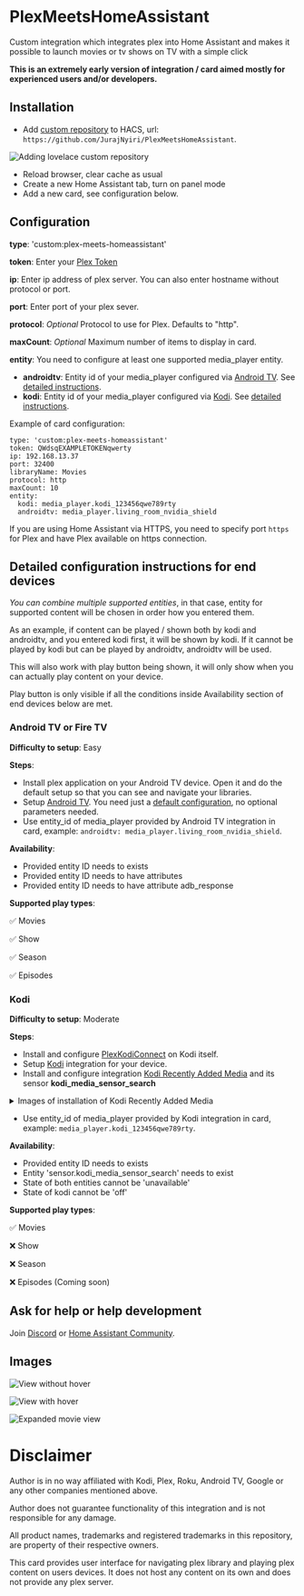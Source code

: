 # PlexMeetsHomeAssistant

Custom integration which integrates plex into Home Assistant and makes it possible to launch movies or tv shows on TV with a simple click

**This is an extremely early version of integration / card aimed mostly for experienced users and/or developers.**

## Installation

- Add [custom repository](https://hacs.xyz/docs/faq/custom_repositories/) to HACS, url: `https://github.com/JurajNyiri/PlexMeetsHomeAssistant`.

![Adding lovelace custom repository](https://github.com/JurajNyiri/PlexMeetsHomeAssistant/blob/main/images/custom_repo/4.png)

- Reload browser, clear cache as usual
- Create a new Home Assistant tab, turn on panel mode
- Add a new card, see configuration below.

## Configuration

**type**: 'custom:plex-meets-homeassistant'

**token**: Enter your [Plex Token](https://support.plex.tv/articles/204059436-finding-an-authentication-token-x-plex-token/)

**ip**: Enter ip address of plex server. You can also enter hostname without protocol or port.

**port**: Enter port of your plex sever.

**protocol**: _Optional_ Protocol to use for Plex. Defaults to "http".

**maxCount**: _Optional_ Maximum number of items to display in card.

**entity**: You need to configure at least one supported media_player entity.

- **androidtv**: Entity id of your media_player configured via [Android TV](https://www.home-assistant.io/integrations/androidtv/). See [detailed instructions](https://github.com/JurajNyiri/PlexMeetsHomeAssistant/tree/main#android-tv-or-fire-tv).
- **kodi**: Entity id of your media_player configured via [Kodi](https://www.home-assistant.io/integrations/kodi/). See [detailed instructions](https://github.com/JurajNyiri/PlexMeetsHomeAssistant/tree/main#kodi).

Example of card configuration:

```
type: 'custom:plex-meets-homeassistant'
token: QWdsqEXAMPLETOKENqwerty
ip: 192.168.13.37
port: 32400
libraryName: Movies
protocol: http
maxCount: 10
entity:
  kodi: media_player.kodi_123456qwe789rty
  androidtv: media_player.living_room_nvidia_shield
```

If you are using Home Assistant via HTTPS, you need to specify port `https` for Plex and have Plex available on https connection.

## Detailed configuration instructions for end devices

_You can combine multiple supported entities_, in that case, entity for supported content will be chosen in order how you entered them.

As an example, if content can be played / shown both by kodi and androidtv, and you entered kodi first, it will be shown by kodi. If it cannot be played by kodi but can be played by androidtv, androidtv will be used.

This will also work with play button being shown, it will only show when you can actually play content on your device.

Play button is only visible if all the conditions inside Availability section of end devices below are met.

### Android TV or Fire TV

**Difficulty to setup**: Easy

**Steps**:

- Install plex application on your Android TV device. Open it and do the default setup so that you can see and navigate your libraries.
- Setup [Android TV](https://www.home-assistant.io/integrations/androidtv/). You need just a [default configuration](https://www.home-assistant.io/integrations/androidtv/#configuration), no optional parameters needed.
- Use entity_id of media_player provided by Android TV integration in card, example: `androidtv: media_player.living_room_nvidia_shield`.

**Availability**:

- Provided entity ID needs to exists
- Provided entity ID needs to have attributes
- Provided entity ID needs to have attribute adb_response

**Supported play types**:

✅ Movies

✅ Show

✅ Season

✅ Episodes

### Kodi

**Difficulty to setup**: Moderate

**Steps**:

- Install and configure [PlexKodiConnect](https://github.com/croneter/PlexKodiConnect#download-and-installation) on Kodi itself.
- Setup [Kodi](https://www.home-assistant.io/integrations/kodi/) integration for your device.
- Install and configure integration [Kodi Recently Added Media](https://github.com/jtbgroup/kodi-media-sensors#installation) and its sensor **kodi_media_sensor_search**

<details>
    <summary>Images of installation of Kodi Recently Added Media</summary>

![Click on add integration in integrations](https://github.com/JurajNyiri/PlexMeetsHomeAssistant/blob/main/images/kodi_setup/1.png)

![Find integration Kodi Media Sensors](https://github.com/JurajNyiri/PlexMeetsHomeAssistant/blob/main/images/kodi_setup/2.png)

![Configure integration Kodi Media Sensors](https://github.com/JurajNyiri/PlexMeetsHomeAssistant/blob/main/images/kodi_setup/3.png)

</details>

- Use entity_id of media_player provided by Kodi integration in card, example: `media_player.kodi_123456qwe789rty`.

**Availability**:

- Provided entity ID needs to exists
- Entity 'sensor.kodi_media_sensor_search' needs to exist
- State of both entities cannot be 'unavailable'
- State of kodi cannot be 'off'

**Supported play types**:

✅ Movies

❌ Show

❌ Season

❌ Episodes (Coming soon)

## Ask for help or help development

Join [Discord](https://discord.gg/5W9Ttp2R) or [Home Assistant Community](https://community.home-assistant.io/t/custom-component-card-plex-meets-home-assistant/304349).

## Images

![View without hover](https://github.com/JurajNyiri/PlexMeetsHomeAssistant/blob/main/images/design_preview/1.png)

![View with hover](https://github.com/JurajNyiri/PlexMeetsHomeAssistant/blob/main/images/design_preview/2.png)

![Expanded movie view](https://github.com/JurajNyiri/PlexMeetsHomeAssistant/blob/main/images/design_preview/3.png)

# Disclaimer

Author is in no way affiliated with Kodi, Plex, Roku, Android TV, Google or any other companies mentioned above.

Author does not guarantee functionality of this integration and is not responsible for any damage.

All product names, trademarks and registered trademarks in this repository, are property of their respective owners.

This card provides user interface for navigating plex library and playing plex content on users devices. It does not host any content on its own and does not provide any plex server.

